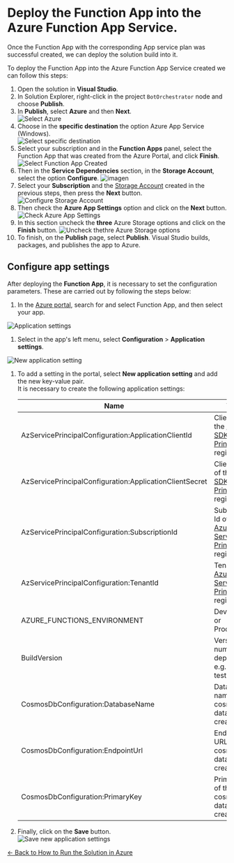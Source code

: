 # Deploy the Function App into the Azure Function App Service.

Once the Function App with the corresponding App service plan was successful created, we can deploy the solution build into it. 

To deploy the Function App into the Azure Function App Service created we can follow this steps:
1. Open the solution in **Visual Studio**.
1. In Solution Explorer, right-click in the project `BotOrchestrator` node and choose **Publish**.
1. In **Publish**, select **Azure** and then **Next**.  
![Select Azure](./images/deploy_function_app_select_azure.png)
1. Choose in the **specific destination** the option Azure App Service (Windows).  
![Select specific destination](./images/deploy_function_app_select_specific_destination.png)
1. Select your subscription and in the **Function Apps** panel, select the Function App that was created from the Azure Portal, and click **Finish**.  
![Select Function App Created](./images/deploy_function_app_select_function_app_created.png)
1. Then in the **Service Dependencies** section, in the **Storage Account**, select the option **Configure**.
![imagen](images/deploy_function_app_sa_config.png)
1. Select your **Subscription** and the [Storage Account](storage_account.md) created in the previous steps, then press the **Next** button.
![Configure Storage Account](images/deploy_function_app_sa_select.png)
1. Then check the **Azure App Settings** option and click on the **Next** button.
![Check Azure App Settings](images/deploy_function_app_sa_check.png)
1. In this section uncheck the **three** Azure Storage options and click on the **Finish** button.
![Uncheck thethre Azure Storage options](images/deploy_function_app_sa_uncheck.png)
1. To finish, on the **Publish** page, select **Publish**. Visual Studio builds, packages, and publishes the app to Azure.

## Configure app settings
After deploying the **Function App**, it is necessary to set the configuration parameters. These are carried out by following the steps below:

1. In the [Azure portal](http://portal.azure.com/), search for and select Function App, and then select your app.  

![Application settings](./images/function_app_search.png)
1. Select in the app's left menu, select **Configuration** > **Application settings**.  

![New application setting](./images/function_app_configuration_application_settings.png)
1. To add a setting in the portal, select **New application setting** and add the new key-value pair.  
It is necessary to create the following application settings:

    | Name                                                        | Value                                                                   |
    |-------------------------------------------------------------|-------------------------------------------------------------------------|
    | AzServicePrincipalConfiguration:ApplicationClientId         | Client Id of the [Azure SDK Service Principal](azure_sdk_service_principal.md) app registration.              |
    | AzServicePrincipalConfiguration:ApplicationClientSecret     | Client secret of the [Azure SDK Service Principal](azure_sdk_service_principal.md) app registration.          |
    | AzServicePrincipalConfiguration:SubscriptionId              | Subscription Id of the [Azure SDK Service Principal](azure_sdk_service_principal.md) app registration.        |
    | AzServicePrincipalConfiguration:TenantId                    | Tenant Id of [Azure SDK Service Principal](azure_sdk_service_principal.md) app registration.                  |
    | AZURE_FUNCTIONS_ENVIRONMENT                                 | Development or Production                                               |
    | BuildVersion                                                | Version number deployed e.g. 0.0.0-test                                 |
    | CosmosDbConfiguration:DatabaseName                          | Database name of the cosmos database created.                           |
    | CosmosDbConfiguration:EndpointUrl                           | Endpoint URL of the cosmos database created.                            |
    | CosmosDbConfiguration:PrimaryKey                            | Primary key of the cosmos database created.                             |

1. Finally, click on the **Save** button.  
![Save new application settings](./images/function_app_save_new_application_settings.png)

[← Back to How to Run the Solution in Azure](README.md#how-to-run-the-solution-in-azure)